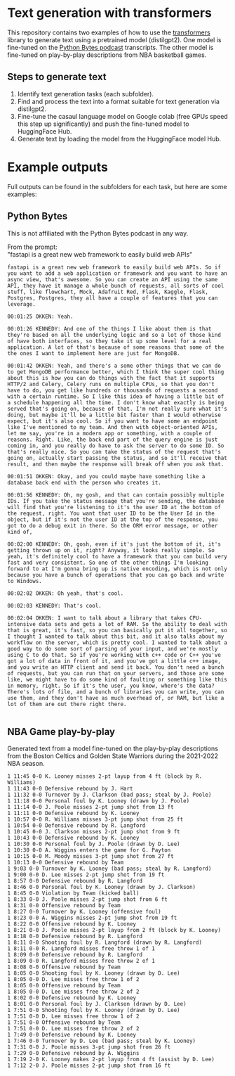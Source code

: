# Text generation with transformers

This repository contains two examples of how to use the [transformers](https://huggingface.co/docs/transformers/index) library to generate text using a pretrained model (distilgpt2). One model is fine-tuned on the [Python Bytes podcast](https://pythonbytes.fm/) transcripts. The other model is fine-tuned on play-by-play descriptions from NBA basketball games.

## Steps to generate text

1. Identify text generation tasks (each subfolder).
2. Find and process the text into a format suitable for text generation via distilgpt2.
3. Fine-tune the casaul language model on Google colab (free GPUs speed this step up significantly) and push the fine-tuned model to HuggingFace Hub.
4. Generate text by loading the model from the HuggingFace model Hub.

# Example outputs

Full outputs can be found in the subfolders for each task, but here are some examples:

## Python Bytes

This is not affiliated with the Python Bytes podcast in any way.

From the prompt:  
"fastapi is a great new web framework to easily build web APIs"

```
fastapi is a great new web framework to easily build web APIs. So if you want to add a web application or framework and you want to have an async view, that's awesome. So you can create an API using the same API, they have it manage a whole bunch of requests, all sorts of cool stuff, like flowchart, Mock, Adafruit Red, Flask, Kaggle, Flask, Postgres, Postgres, they all have a couple of features that you can leverage.
 
00:01:25 OKKEN: Yeah.
 
00:01:26 KENNEDY: And one of the things I like about them is that they're based on all the underlying logic and so a lot of those kind of have both interfaces, so they take it up some level for a real application. A lot of that's because of some reasons that some of the the ones I want to implement here are just for MongoDB.
 
00:01:42 OKKEN: Yeah, and there's a some other things that we can do to get MongoDB performance better, which I think the super cool thing about this is how you can do things with the fact that it supports HTTP/2 and Celery, Celery runs on multiple CPUs, so that you don't have to do, you get like hundreds or thousands of requests a second with a certain runtime. So I like this idea of having a little bit of a schedule happening all the time. I don't know what exactly is being served that's going on, because of that. I'm not really sure what it's doing, but maybe it'll be a little bit faster than I would otherwise expect, but it's also cool. So if you want to have some an endpoint like I've mentioned to my team. And then with object-oriented APIs, let me say, you're in a modern app or something, with a couple of reasons. Right. Like, the back end part of the query engine is just coming in, and you really do have to ask the server to do some ID. So that's really nice. So you can take the status of the request that's going on, actually start passing the status, and so it'll receive that result, and then maybe the response will break off when you ask that.
 
00:01:51 OKKEN: Okay, and you could maybe have something like a database back end with the person who creates it.
 
00:01:56 KENNEDY: Oh, my gosh, and that can contain possibly multiple IDs. If you take the status message that you're sending, the database will find that you're listening to it's the user ID at the bottom of the request, right. You want that user ID to be the User Id in the object, but if it's not the user ID at the top of the response, you got to do a debug exit in there. So the ORM error message, or other kind of,
 
00:02:00 KENNEDY: Oh, gosh, even if it's just the bottom of it, it's getting thrown up on it, right? Anyway, it looks really simple. So yeah, it's definitely cool to have a framework that you can build very fast and very consistent. So one of the other things I'm looking forward to at I'm gonna bring up is native encoding, which is not only because you have a bunch of operations that you can go back and write to Windows.
 
00:02:02 OKKEN: Oh yeah, that's cool.
 
00:02:03 KENNEDY: That's cool.
 
00:02:04 OKKEN: I want to talk about a library that takes CPU-intensive data sets and gets a lot of RAM. So the ability to deal with that is great, it's fast, so you can basically put it all together, so I thought I wanted to talk about this bit, and it also talks about my workflow on the server, which is pretty cool. I wanted to talk about a good way to do some sort of parsing of your input, and we're mostly using C to do that. So if you're working with c++ code or C++ you've got a lot of data in front of it, and you've got a little c++ image, and you write an HTTP client and send it back. You don't need a bunch of requests, but you can run that on your servers, and those are some like, we might have to do some kind of faulting or something like this in memory, right. So if it's the user, you know, where's the data? There's lots of file, and a bunch of libraries you can write, you can use them, and they don't have as much overhead of, or RAM, but like a lot of them are out there right there.
 
```

## NBA Game play-by-play

Generated text from a model fine-tuned on the play-by-play descriptions from the Boston Celtics and Golden State Warriors during the 2021-2022 NBA season.  

```
1 11:45 0-0 K. Looney misses 2-pt layup from 4 ft (block by R. Williams)
1 11:43 0-0 Defensive rebound by J. Hart
1 11:32 0-0 Turnover by J. Clarkson (bad pass; steal by J. Poole)
1 11:18 0-0 Personal foul by K. Looney (drawn by J. Poole)
1 11:14 0-0 J. Poole misses 2-pt jump shot from 13 ft
1 11:11 0-0 Defensive rebound by K. Looney
1 10:57 0-0 R. Williams misses 3-pt jump shot from 25 ft
1 10:54 0-0 Defensive rebound by R. Langford
1 10:45 0-0 J. Clarkson misses 2-pt jump shot from 9 ft
1 10:43 0-0 Defensive rebound by K. Looney
1 10:30 0-0 Personal foul by J. Poole (drawn by D. Lee)
1 10:30 0-0 A. Wiggins enters the game for G. Payton
1 10:15 0-0 M. Moody misses 3-pt jump shot from 27 ft
1 10:13 0-0 Defensive rebound by Team
1 9:03 0-0 Turnover by K. Looney (bad pass; steal by R. Langford)
1 9:00 0-0 D. Lee misses 2-pt jump shot from 19 ft
1 8:57 0-0 Defensive rebound by R. Langford
1 8:46 0-0 Personal foul by K. Looney (drawn by J. Clarkson)
1 8:45 0-0 Violation by Team (kicked ball)
1 8:33 0-0 J. Poole misses 2-pt jump shot from 6 ft
1 8:31 0-0 Offensive rebound by Team
1 8:27 0-0 Turnover by K. Looney (offensive foul)
1 8:23 0-0 A. Wiggins misses 2-pt jump shot from 19 ft
1 8:22 0-0 Offensive rebound by K. Looney
1 8:21 0-0 J. Poole misses 2-pt layup from 2 ft (block by K. Looney)
1 8:18 0-0 Defensive rebound by R. Langford
1 8:11 0-0 Shooting foul by R. Langford (drawn by R. Langford)
1 8:11 0-0 R. Langford misses free throw 1 of 1
1 8:09 0-0 Defensive rebound by R. Langford
1 8:09 0-0 R. Langford misses free throw 2 of 1
1 8:08 0-0 Offensive rebound by Team
1 8:05 0-0 Shooting foul by K. Looney (drawn by D. Lee)
1 8:05 0-0 D. Lee misses free throw 1 of 2
1 8:05 0-0 Offensive rebound by Team
1 8:05 0-0 D. Lee misses free throw 2 of 2
1 8:02 0-0 Defensive rebound by K. Looney
1 8:01 0-0 Personal foul by J. Clarkson (drawn by D. Lee)
1 7:51 0-0 Shooting foul by K. Looney (drawn by D. Lee)
1 7:51 0-0 D. Lee misses free throw 1 of 2
1 7:51 0-0 Offensive rebound by Team
1 7:51 0-0 D. Lee misses free throw 2 of 2
1 7:49 0-0 Defensive rebound by K. Looney
1 7:46 0-0 Turnover by D. Lee (bad pass; steal by K. Looney)
1 7:31 0-0 J. Poole misses 3-pt jump shot from 26 ft
1 7:29 0-0 Defensive rebound by A. Wiggins
1 7:19 2-0 K. Looney makes 2-pt layup from 4 ft (assist by D. Lee)
1 7:12 2-0 J. Poole misses 2-pt jump shot from 16 ft
```